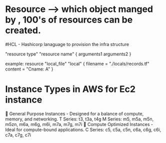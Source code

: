 # Resource --> which object manged by , 100's of resources can be created.
#HCL - Hashicorp lanaguage to provision the infra structure

<block> "resource type" "resource name" {
    arguments1
    arguments2
}

example:
resource "local_file" "local"
{
    filename = "./locals/records.tf"
    content = "Cname: A"
}

# Instance Types in AWS for Ec2 instance

🔹 General Purpose Instances - Designed for a balance of compute, memory, and networking.
    T Series: t3, t3a, t4g
    M Series: m5, m5a, m5n, m5zn, m6a, m6g, m6i, m7a, m7g, m7i
🔹 Compute Optimized Instances - Ideal for compute-bound applications.
    C Series: c5, c5a, c5n, c6a, c6g, c6i, c7a, c7g, c7i